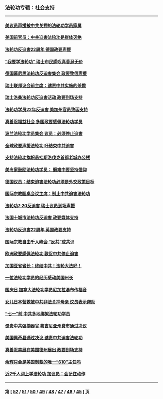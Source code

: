 ### 法轮功专辑：社会支持
---
#### [美议员声援被中共关押的法轮功学员家属](../../pages/nf4386/n13158310.md?08160430) 
#### [美国前官员：中共迫害法轮功是群体灭绝](../../pages/nf4386/n13157750.md?08160430) 
#### [法轮功反迫害22周年 德国政要声援](../../pages/nf4386/n13143632.md?08160430) 
#### [“我要学法轮功” 瑞士市民感叹真善忍无价](../../pages/nf4386/n13129633.md?08160430) 
#### [德国慕尼黑法轮功反迫害集会 政要致信声援](../../pages/nf4386/n13129148.md?08160430) 
#### [瑞士联邦议会前主席：谴责中共实施的杀戮](../../pages/nf4386/n13127336.md?08160430) 
#### [瑞士洛桑法轮功反迫害活动 政要到场支持](../../pages/nf4386/n13119398.md?08160430) 
#### [法轮功学员22年反迫害 美加州官员致函支持](../../pages/nf4386/n13118879.md?08160430) 
#### [真善忍福益社会 多国政要感佩法轮功学员](../../pages/nf4386/n13116951.md?08160430) 
#### [波兰法轮功学员集会 议员：必须停止迫害](../../pages/nf4386/n13116685.md?08160430) 
#### [全球政要声援法轮功 吁结束中共迫害](../../pages/nf4386/n13114441.md?08160430) 
#### [支持法轮功旗帜悬挂斯洛伐克首都老城办公楼](../../pages/nf4386/n13112261.md?08160430) 
#### [美专家鼓励法轮功学员： 磨难中要坚持信仰](../../pages/nf4386/n13108359.md?08160430) 
#### [德国议员：结束迫害法轮功必须是外交政策目标](../../pages/nf4386/n13109600.md?08160430) 
#### [国际宗教圆桌会议主席：制止中共迫害法轮功](../../pages/nf4386/n13108177.md?08160430) 
#### [法轮功7·20反迫害 瑞士议员到场声援](../../pages/nf4386/n13107072.md?08160430) 
#### [法国十城市法轮功反迫害 政要媒体支持](../../pages/nf4386/n13104833.md?08160430) 
#### [法轮功反迫害22周年 英国政要支持](../../pages/nf4386/n13091349.md?08160430) 
#### [国际宗教自由千人峰会 “反共”成共识](../../pages/nf4386/n13091403.md?08160430) 
#### [欧洲政要感佩法轮功 敦促中共停止迫害](../../pages/nf4386/n13090743.md?08160430) 
#### [加国亚省省长：终结中共！法轮大法好！](../../pages/nf4386/n13084394.md?08160430) 
#### [一位法轮功学员的经历感动美国州长](../../pages/nf4386/n13078953.md?08160430) 
#### [国庆日 加拿大法轮功学员尼加拉瀑布传福音](../../pages/nf4386/n13064493.md?08160430) 
#### [女儿日本营救被中共非法关押母亲 议员表示帮助](../../pages/nf4386/n13053042.md?08160430) 
#### [“七一”前 中共多地绑架法轮功学员](../../pages/nf4386/n13045655.md?08160430) 
#### [谴责中共强摘器官 弗吉尼亚州费市通过决议](../../pages/nf4386/n13040108.md?08160430) 
#### [美国佩奇县通过决议 谴责中共迫害法轮功](../../pages/nf4386/n13027185.md?08160430) 
#### [真善忍美展在美国德州展出 政要到场支持](../../pages/nf4386/n13010579.md?08160430) 
#### [余辉只会是美国制裁的唯一“610”主任吗](../../pages/nf4386/n12972837.md?08160430) 
#### [近2千人网上学法轮功 加议员：会记住动作](../../pages/nf4386/n12972642.md?08160430) 

---
#### 第 [ [52](./52.md?08160430) / [51](./51.md?08160430) / [50](./50.md?08160430) / [49](./49.md?08160430) / [48](./48.md?08160430) / [47](./47.md?08160430) / [46](./46.md?08160430) / [45](./45.md?08160430) ] 页
